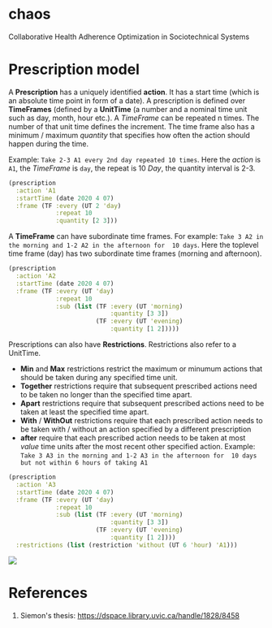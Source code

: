 # chaos
Collaborative Health Adherence Optimization in Sociotechnical Systems

# Prescription model

A **Prescription** has a uniquely identified **action**. It has a start time (which is an absolute time point in form of a date).  A prescription is defined over **TimeFrames** (defined by a **UnitTime** (a number and a nominal time unit such as day, month, hour etc.). A *TimeFrame* can be repeated n times. The number of that unit time defines the increment.  The time frame also has a minimum / maximum *quantity* that specifies how often the action should happen during the time.

Example: ``Take 2-3 A1 every 2nd day repeated 10 times``. Here the *action* is `A1`, the *TimeFrame* is `day`, the repeat   is 10 *Day*, the quantity interval is 2-3.

```clojure
(prescription
  :action 'A1
  :startTime (date 2020 4 07)
  :frame (TF :every (UT 2 'day)
             :repeat 10 
             :quantity [2 3]))
```

A **TimeFrame** can have subordinate time frames. For example: ``Take 3 A2 in the morning and 1-2 A2 in the afternoon for  10 days``. Here the toplevel time frame (day) has two subordinate time frames (morning and afternoon). 

```clojure
(prescription
  :action 'A2
  :startTime (date 2020 4 07)
  :frame (TF :every (UT 'day)
             :repeat 10 
             :sub (list (TF :every (UT 'morning)
                            :quantity [3 3])
                        (TF :every (UT 'evening)
                            :quantity [1 2]))))
```


Prescriptions can also have **Restrictions**. Restrictions also refer to a UnitTime.
* **Min** and **Max** restrictions restrict the maximum or minumum actions that should be taken during any specified time unit.
* **Together**  restrictions require that subsequent prescribed actions need to be taken no longer than the specified time apart. 
* **Apart**  restrictions require that subsequent prescribed actions need to be taken at least the specified time apart. 
* **With** / **WithOut** restrictions require that each prescribed action needs to be taken with / without an action specified by a different prescription
* **after** require that each prescribed action needs to be taken at most *value* time units after the most recent other  specified action. Example: ``Take 3 A3 in the morning and 1-2 A3 in the afternoon for  10 days but not within 6 hours of taking A1``

```clojure
(prescription
  :action 'A3
  :startTime (date 2020 4 07)
  :frame (TF :every (UT 'day)
             :repeat 10 
             :sub (list (TF :every (UT 'morning)
                            :quantity [3 3])
                        (TF :every (UT 'evening)
                            :quantity [1 2])))
  :restrictions (list (restriction 'without (UT 6 'hour) 'A1)))
```


[![](https://mermaid.ink/img/eyJjb2RlIjoiY2xhc3NEaWFncmFtXG5cbiAgXG4gIGNsYXNzIFJlc3RyaWN0aW9uIHtcbiAga2luZCA6IFtNaW58TWF4fFdpdGh8V2l0aG91dHxBcGFyZHxUb2dldGhlcnxCZWZvcmV8QWZ0ZXJdXG4gIH1cblxuICBjbGFzcyBBY3Rpb257XG4gIGlkIDogVG9rZW5cbiAgfVxuXG5SZXN0cmljdGlvbiAtLT4gQWN0aW9uIDogb3RoZXJcblxuUmVzdHJpY3Rpb24gLS0-IFVuaXRUaW1lIDogZnJhbWVcblxuUHJlc2NyaXB0aW9uIC0tPiBUaW1lRnJhbWUgOiBmcmFtZVxuUHJlc2NyaXB0aW9uIC0tPiBcIipcIiBSZXN0cmljdGlvbiA6IHJlc3RyaWN0aW9uc1xuXG5cblByZXNjcmlwdGlvbiAtLT4gQWN0aW9uIDogYWN0aW9uXG5cblxuVGltZUZyYW1lIC0tPiBVbml0VGltZSA6IGV2ZXJ5XG5UaW1lRnJhbWUgLS0-IFRpbWVGcmFtZSA6IHN1YkZyYW1lXG5cblx0Y2xhc3MgUHJlc2NyaXB0aW9ue1xuICAgIHN0YXJ0IDogRGF0ZVRpbWVcblx0fVxuXG4gIGNsYXNzIFRpbWVGcmFtZSB7XG4gIHJlcGVhdDogaW50XG4gIHF1YW50aXR5IDogaW50LCBpbnRcbiAgfVxuXG4gIGNsYXNzIFVuaXRUaW1le1xuICB1bml0OiBbRGF5fFdlZWt8TmlnaHR8TW9ybmluZ3xBZnRlcm5vb258SG91cnxNaW51dGVdXG4gIHZhbHVlOiBpbnRcbiAgfVxuXHRcdFx0XHRcdCIsIm1lcm1haWQiOnsidGhlbWUiOiJkZWZhdWx0In0sInVwZGF0ZUVkaXRvciI6ZmFsc2V9)](https://mermaid-js.github.io/mermaid-live-editor/#/edit/eyJjb2RlIjoiY2xhc3NEaWFncmFtXG5cbiAgXG4gIGNsYXNzIFJlc3RyaWN0aW9uIHtcbiAga2luZCA6IFtNaW58TWF4fFdpdGh8V2l0aG91dHxBcGFyZHxUb2dldGhlcnxCZWZvcmV8QWZ0ZXJdXG4gIH1cblxuICBjbGFzcyBBY3Rpb257XG4gIGlkIDogVG9rZW5cbiAgfVxuXG5SZXN0cmljdGlvbiAtLT4gQWN0aW9uIDogb3RoZXJcblxuUmVzdHJpY3Rpb24gLS0-IFVuaXRUaW1lIDogZnJhbWVcblxuUHJlc2NyaXB0aW9uIC0tPiBUaW1lRnJhbWUgOiBmcmFtZVxuUHJlc2NyaXB0aW9uIC0tPiBcIipcIiBSZXN0cmljdGlvbiA6IHJlc3RyaWN0aW9uc1xuXG5cblByZXNjcmlwdGlvbiAtLT4gQWN0aW9uIDogYWN0aW9uXG5cblxuVGltZUZyYW1lIC0tPiBVbml0VGltZSA6IGV2ZXJ5XG5UaW1lRnJhbWUgLS0-IFRpbWVGcmFtZSA6IHN1YkZyYW1lXG5cblx0Y2xhc3MgUHJlc2NyaXB0aW9ue1xuICAgIHN0YXJ0IDogRGF0ZVRpbWVcblx0fVxuXG4gIGNsYXNzIFRpbWVGcmFtZSB7XG4gIHJlcGVhdDogaW50XG4gIHF1YW50aXR5IDogaW50LCBpbnRcbiAgfVxuXG4gIGNsYXNzIFVuaXRUaW1le1xuICB1bml0OiBbRGF5fFdlZWt8TmlnaHR8TW9ybmluZ3xBZnRlcm5vb258SG91cnxNaW51dGVdXG4gIHZhbHVlOiBpbnRcbiAgfVxuXHRcdFx0XHRcdCIsIm1lcm1haWQiOnsidGhlbWUiOiJkZWZhdWx0In0sInVwZGF0ZUVkaXRvciI6ZmFsc2V9)

  

# References
1. Siemon's thesis: https://dspace.library.uvic.ca/handle/1828/8458

